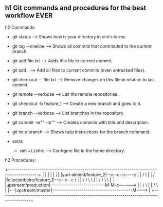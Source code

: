 h1 Git commands and procedures for the best workflow EVER
---

h2 Commands:

- git status                 --> Shows how is your directory in vim's terms.
- git log --oneline          --> Shows all commits that contributed to the current branch.
- git add file.txt           --> Adds this file to current commit.
- git add .                  --> Add all files to current commits (even untracked files).
- git checkout -- file.txt   --> Remove changes on this file in relation to last commit.
- git remote --verbose       --> List the remote repositories. 
- git checkout -b feature_1  --> Create a new branch and goes to it.
- git branch --verbose       --> List branches in the repository.
- git commit -m"" -m""       --> Creates commits with title and description.
- git help branch            --> Shows help instructions for the branch command.


- extra:
	- vim ~/.zshrc       --> Configure file in the home directory.


h2 Procedures:

+---------------------------------------------------------------------------------------------+
|                                                                                             |
|                                                                                             |
|                                                                                             |
|               |yuri-almeid/feature_2|--c--c--c----c                                         |
|               /                                    \                                        |
|              / |felipejoribeiro/feature_1|--c--c--c \                                       |
|             /     /                                \ \                                      |
|            /     /                                  \ \                                     |
|     |upstream/production|----------------------------M-M-c------>                           |
|        /                                                  \                                 |
|       /                                                    \                                |
|---|upstream/master|-----------------------------------------M--->                           |
+---------------------------------------------------------------------------------------------+

